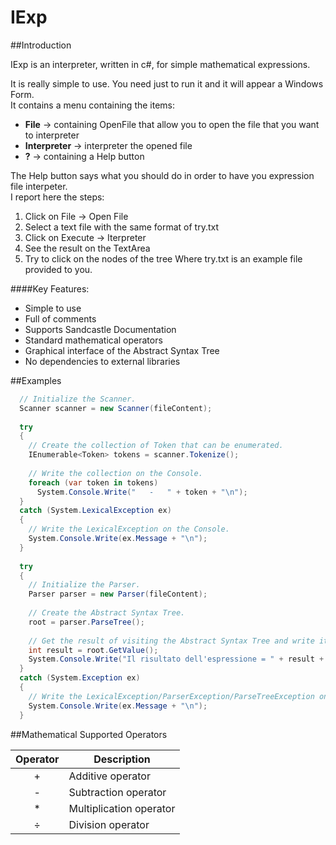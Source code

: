 IExp
====

##Introduction

IExp is an interpreter, written in c#, for simple mathematical expressions.

It is really simple to use. You need just to run it and it will appear a Windows Form.<br />
It contains a menu containing the items:
 - <b>File</b> → containing OpenFile that allow you to open the file that you want to interpreter
 - <b>Interpreter</b> → interpreter the opened file
 - <b>?</b> → containing a Help button

The Help button says what you should do in order to have you expression file interpeter.<br />
I report here the steps:<br />
1. Click on File → Open File
2. Select a text file with the same format of try.txt
3. Click on Execute -> Iterpreter
4. See the result on the TextArea
5. Try to click on the nodes of the tree
Where try.txt is an example file provided to you.

####Key Features:

- Simple to use
- Full of comments
- Supports Sandcastle Documentation
- Standard mathematical operators
- Graphical interface of the Abstract Syntax Tree
- No dependencies to external libraries

##Examples
```c#
  // Initialize the Scanner.
  Scanner scanner = new Scanner(fileContent);
  
  try
  {
    // Create the collection of Token that can be enumerated.
    IEnumerable<Token> tokens = scanner.Tokenize();
    
    // Write the collection on the Console.
    foreach (var token in tokens)
      System.Console.Write("   -   " + token + "\n");
  }
  catch (System.LexicalException ex)
  {
    // Write the LexicalException on the Console.
    System.Console.Write(ex.Message + "\n");
  }
  
  try
  {
    // Initialize the Parser.
    Parser parser = new Parser(fileContent);
    
    // Create the Abstract Syntax Tree.
    root = parser.ParseTree();
    
    // Get the result of visiting the Abstract Syntax Tree and write it on the Console.
    int result = root.GetValue();
    System.Console.Write("Il risultato dell'espressione = " + result + "\n");
  }
  catch (System.Exception ex)
  {
    // Write the LexicalException/ParserException/ParseTreeException on the Console.
    System.Console.Write(ex.Message + "\n");
  }
```

##Mathematical Supported Operators

| Operator	|       Description       |
|:--------:|-------------------------|
|    +     |	Additive operator       |
|    -     |	Subtraction operator    |
|    *     |	Multiplication operator |
|    ÷     |	Division operator       |
